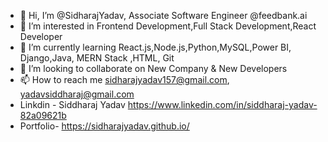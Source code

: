 - 👋 Hi, I’m @SidharajYadav, Associate Software Engineer @feedbank.ai
- 👀 I’m interested in Frontend Development,Full Stack Development,React Developer     
- 🌱 I’m currently learning React.js,Node.js,Python,MySQL,Power BI, Django,Java, MERN Stack ,HTML, Git 
- 💞️ I’m looking to collaborate on New Company & New Developers   
- 📫 How to reach me sidharajyadav157@gmail.com, yadavsiddharaj@gmail.com   
- Linkdin - Siddharaj Yadav  https://www.linkedin.com/in/siddharaj-yadav-82a09621b     
- Portfolio- https://sidharajyadav.github.io/  
<!--- 
SidharajYadav/SidharajYadav is a ✨ special ✨ repository because its `README.md` (this file) appears on your GitHub profile.
You can click the Preview link to take a look at your changes..
---> 

 
